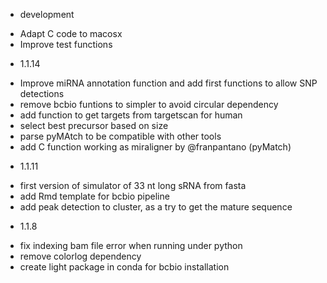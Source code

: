 - development

* Adapt C code to macosx
* Improve test functions

- 1.1.14

* Improve miRNA annotation function and add first functions
  to allow SNP detections
* remove bcbio funtions to simpler to avoid circular dependency
* add function to get targets from targetscan for human
* select best precursor based on size
* parse pyMAtch to be compatible with other tools
* add C function working as miraligner by @franpantano (pyMatch)

- 1.1.11

* first version of simulator of 33 nt long sRNA from fasta
* add Rmd template for bcbio pipeline
* add peak detection to cluster, as a try to get the mature sequence

- 1.1.8

 * fix indexing bam file error when running under python
 * remove colorlog dependency
 * create light package in conda for bcbio installation
